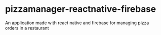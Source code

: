 # pizzamanager-reactnative-firebase
An application made with react native and firebase for managing pizza orders in a restaurant
